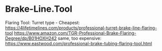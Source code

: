 # Brake-Line.Tool
Flaring Tool: Turret type - Cheapest: https://4lifetimelines.com/products/professional-turret-brake-line-flaring-tool https://www.amazon.com/TGR-Professional-Brake-Flaring-Degree/dp/B01HOXH242 same, too expensive: https://www.eastwood.com/professional-brake-tubing-flaring-tool.html
